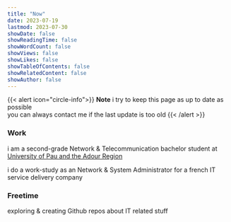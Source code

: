 ```yaml
---
title: "Now"
date: 2023-07-19
lastmod: 2023-07-30
showDate: false
showReadingTime: false
showWordCount: false
showViews: false
showLikes: false
showTableOfContents: false
showRelatedContent: false
showAuthor: false
---
```


{{< alert icon="circle-info">}}
**Note** i try to keep this page as up to date as possible  
you can always contact me if the last update is too old
{{< /alert >}}

### Work

i am a second-grade Network & Telecommunication bachelor student at [University of Pau and the Adour Region](https://www.univ-pau.fr/en/home.html)

i do a work-study as an Network & System Administrator for a french IT service delivery company

### Freetime

exploring & creating Github repos about IT related stuff